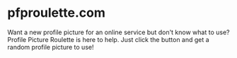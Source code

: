# pfproulette.com
Want a new profile picture for an online service but don't know what to use? Profile Picture Roulette is here to help. Just click the button and get a random profile picture to use!
